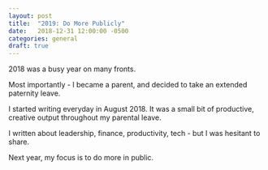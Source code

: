 ```yaml
---
layout: post
title:  "2019: Do More Publicly"
date:   2018-12-31 12:00:00 -0500
categories: general
draft: true
---
```


2018 was a busy year on many fronts.

Most importantly - I became a parent, and decided to take an extended paternity leave. 

I started writing everyday in August 2018. It was a small bit of productive, creative output throughout my parental leave.

I written about leadership, finance, productivity, tech - but I was hesitant to share.




Next year, my focus is to do more in public.

